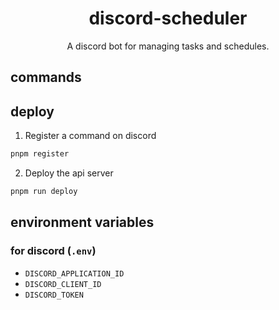 <div align="center">

# discord-scheduler

A discord bot for managing tasks and schedules.

</div>

## commands



## deploy

1. Register a command on discord

```sh
pnpm register
```

2. Deploy the api server

```sh
pnpm run deploy
```

## environment variables

### for discord (`.env`)

- `DISCORD_APPLICATION_ID`
- `DISCORD_CLIENT_ID`
- `DISCORD_TOKEN`
